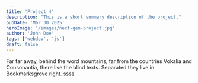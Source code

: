 ```yaml
---
title: 'Project 4'
description: "This is a short summary description of the project."
pubDate: 'Mar 30 2025'
heroImage: '/images/next-gen-project.jpg'
author: 'John Doe'
tags: ['webdev', 'js']
draft: false
---
```

Far far away, behind the word mountains, far from the countries Vokalia and Consonantia, there live the blind texts. Separated they live in Bookmarksgrove right.
ssss
